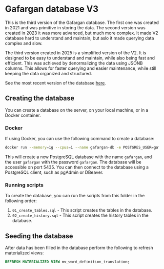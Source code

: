 # Gafargan database V3

This is the third version of the Gafargan database. The first one was created in 2021 and was primitive in storing the data. The second version was created in 2023 it was more advanced, but much more complex. It made V2 database hard to understand and maintain, but aslo it made querying data complex and slow.

The third version created in 2025 is a simplified version of the V2. It is designed to be easy to understand and maintain, while also being fast and efficient. This was achieved by denormalizing the data using JSONB columns. This allows for faster querying and easier maintenance, while still keeping the data organized and structured.

See the most recent version of the database [here](https://dbdiagram.io/d/Gafargan-V3-optimized-680bb7461ca52373f5630e43).

## Creating the database

You can create a database on the server, on your local machine, or in a Docker container.

### Docker

If using Docker, you can use the following command to create a database:

```bash
docker run --memory=1g --cpus=1 --name gafargan-db -e POSTGRES_USER=gafargan -e POSTGRES_PASSWORD=gafargan -e POSTGRES_DB=gafargan -p 5435:5432 -d postgres
```

This will create a new PostgreSQL database with the name `gafargan`, and the user `gafargan` with the password `gafargan`. The database will be accessible on port 5435. You can then connect to the database using a PostgreSQL client, such as pgAdmin or DBeaver.

### Running scripts

To create the database, you can run the scripts from this folder in the following order:

<!-- 1. `create_db.sql` - This script creates the database and the user. -->

1. `01_create_tables.sql` - This script creates the tables in the database.
2. `02_create_history.sql` - This script creates the history tables in the database.

## Seeding the database

After data has been filled in the database perform the following to refresh materialized views:

```sql
REFRESH MATERIALIZED VIEW mv_word_definition_translation;
```
